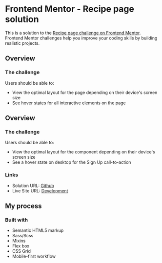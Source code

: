 # Frontend Mentor - Recipe page solution

This is a solution to the [Recipe page challenge on Frontend Mentor](https://www.frontendmentor.io/challenges/recipe-page-KiTsR8QQKm). Frontend Mentor challenges help you improve your coding skills by building realistic projects. 

## Overview

### The challenge

Users should be able to:

- View the optimal layout for the page depending on their device's screen size
- See hover states for all interactive elements on the page

## Overview

### The challenge

Users should be able to:

- View the optimal layout for the component depending on their device's screen size
- See a hover state on desktop for the Sign Up call-to-action

### Links

- Solution URL: [Github](https://github.com/kevencb/recipe-page)
- Live Site URL: [Development](https://kevencb.github.io/recipe-page/)

## My process

### Built with

- Semantic HTML5 markup
- Sass/Scss
- Mixins
- Flex box
- CSS Grid
- Mobile-first workflow